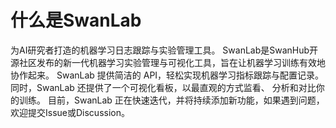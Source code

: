 # 什么是SwanLab
为AI研究者打造的机器学习日志跟踪与实验管理工具。
SwanLab是SwanHub开源社区发布的新一代机器学习实验管理与可视化工具，旨在让机器学习训练有效地协作起来。
SwanLab 提供简洁的 API，轻松实现机器学习指标跟踪与配置记录。同时，SwanLab 还提供了一个可视化看板，以最直观的方式监看、 分析和对比你的训练。
目前，SwanLab 正在快速迭代，并将持续添加新功能，如果遇到问题，欢迎提交Issue或Discussion。
